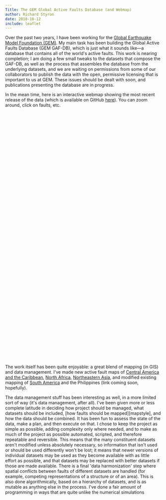 ```yaml
---
Title: The GEM Global Active Faults Database (and Webmap)
author: Richard Styron
date: 2018-10-12
include: leaflet
---
```


Over the past two years, I have been working for the [Global Earthquake Model 
Foundation (GEM)](globalquakemodel.org). My main task has been building the 
Global Active Faults Database (GEM GAF-DB), which is just what it sounds like—a 
database that contains all of the world's active faults. This work is nearing 
completion; I am doing a few small tweaks to the datasets that compose the 
GAF-DB, as well as the process that assembles the database from the underlying 
datasets, and we are waiting on permissions from some of our collaborators to 
publish the data with the open, permissive licensing that is important to us at 
GEM. These issues should be dealt with soon, and publications presenting the 
database are in progress.


In the mean time, here is an interactive webmap showing the most recent release 
of the data (which is available on GitHub 
[here](https://github.com/GEMScienceTools/gem-global-active-faults/)). You can 
zoom around, click on faults, etc.


<div id="mapid" style="width: 1000px; height: 800px;"></div>

<script>
        var map = L.map("mapid").setView([31.1, 83.3], 4);
        
        map.createPane("labels");
        map.getPane("labels").style.zIndex = 650;
        map.getPane("labels").style.pointerEvents = "none";

        // basemap stuff

        var basemaps = {
            GMRT: L.tileLayer.wms("https://www.gmrt.org/services/mapserver/wms_merc?request=GetCapabilities&service=WMS&version=1.3.0", {
              layers: 'topo',
              attribution: '©GRMT'
            }),
            
            
            OpenMapSurfer_Roads : L.tileLayer('https://korona.geog.uni-heidelberg.de/tiles/roads/x={x}&y={y}&z={z}', {
            	maxZoom: 20,
            	attribution: 'Imagery from <a href="http://giscience.uni-hd.de/">GIScience Research Group @ University of Heidelberg</a> &mdash; Map data &copy; <a href="http://www.openstreetmap.org/copyright">OpenStreetMap</a>'
            }),
        };

        var human_basemaps = {
            "CartoDB OSM": L.tileLayer("http://{s}.basemaps.cartocdn.com/light_nolabels/{z}/{x}/{y}.png", {
                attribution: '©OpenStreetMap, ©CartoDB',
                opacity: 0.7
            }),

            cartoLabels: L.tileLayer("http://{s}.basemaps.cartocdn.com/light_only_labels/{z}/{x}/{y}.png", {
                attribution: '©OpenStreetMap, ©CartoDB',
                pane: "labels"
            })
        };


        // ISC-GEM Catalog
        var iscGemGjUrl = "https://gist.githubusercontent.com/cossatot/3904da668425cdd8534b7e287d0e1b04/raw/efcf80c6a32fc9b8f7aa3e129ae8c643d1536ac3/ISC-GEM_compact_6+.geojson"
        var eqRenderer = L.canvas({padding: 0.5});




        // faults
        var faultColors = {
            "Normal": "red",
            "Sinistral-Normal": "#b936ff",
            "Normal-Sinistral": "red",
            "Reverse": "black",
            "Anticline": "grey",
            "Sinistral-Reverse": "#b936ff",
            "Blind Thrust": "black",
            "Sinistral": "#b936ff",
            "Reverse-Sinistral": "black",
            "Dextral-Reverse": "blue",
            "Dextral": "blue",
            "Dextral-Normal": "blue",
            "Thrust": "black",
            "Dextral Normal": "blue",
            "Sinistral Normal": "#b936ff",
            "Strike-Slip": "yellow",
            "Reverse strike-slip": "black",
            "Thrust strike-slip": "black",
            "Sinistral-reverse": "#b936ff",
            "Strike-slip": "yellow",
            "Strike-slip thrust": "yellow",
            "Strike-slip reverse": "yellow",
            "Dextral-reverse": "blue",
            "Syncline": "grey",
            "Strike-Slip-Normal": "yellow",
            "Normal-Dextral": "red",
            "Reverse-Dextral": "black",
            "Strike-Slip-Reverse": "yellow",
            "Strike Slip": "yellow",
            "Reverse-Strike-Slip": "black",
            "Subduction Thrust": "black",
            "": "green"
        };

        var gafUrl = "https://raw.githubusercontent.com/GEMScienceTools/gem-global-active-faults/master/geojson/gem_active_faults_harmonized.geojson";

        // util functions
        function loadJSON(json_url, callback) {
            var xobj = new XMLHttpRequest();
                xobj.overrideMimeType("application/json");
            xobj.open('GET', json_url, true);
            xobj.onreadystatechange = function () {
                if (xobj.readyState == 4 && xobj.status == "200") {
                    callback(xobj.responseText);
                }
            };
            xobj.send(null);
        }



        loadJSON(gafUrl, function(response) {
            var gafJSON = JSON.parse(response);
            var faults = L.geoJSON(gafJSON, {
                style: function(feature) {
                    if (feature.properties.slip_type != null){
                        return {"color": faultColors[feature.properties.slip_type]};
                    } else {
                        return {"color": "green"};
                    }
                },
                onEachFeature: function(feature, layer) {
                    var attrs = [];
                    for(key in feature.properties) {
                        if (feature.properties[key] != null){
                            attrs.push(key + ": " + feature.properties[key]);
                        }
                    }
                    layer.bindPopup(attrs.join("<br />"))
                }

            })
            .addTo(map);
            
        });


        const iscJson = fetch(iscGemGjUrl);

        iscJson
            .then(iscData => iscData.json())
            .then(data => {
                var eqLayer = L.geoJSON(data, {
                    pointToLayer: function(feature, latlng) {
                        return L.circleMarker(latlng, {
                            renderer: eqRenderer,
                            radius: eqSize(feature.properties.mw),
                            color: feature.properties.color
                        });
                    },
                    
                    onEachFeature: function(feature, layer) {
                    var attrs = [];
                    
                    attrs.push("Event ID: "+feature.properties.eventid);
                    attrs.push("Mw: "+feature.properties.mw);
                    attrs.push("Depth: "+feature.properties.depth+" km");
                    attrs.push("Date: "+feature.properties.date);

                    layer.bindPopup(attrs.join("<br />"))
                    }
                })
                var eq_overlays
                //.addTo(map);
                var eq_overlay = {'Earthquakes (ISC-GEM v.4)': eqLayer}
                var overlays = {"CartoDB OSM": human_basemaps["CartoDB OSM"]}
                L.control.layers(basemaps, 
                                 //human_basemaps.cartoLabels, 
                                 eq_overlay)
                    .addTo(map);
                basemaps.GMRT.addTo(map);
                human_basemaps.cartoLabels.addTo(map);
            })
            .catch(err => console.log(err));


        function eqSize(mw){
            return  0.01 * mw ** 4;
        }


</script>


The work itself has been quite enjoyable: a great blend of mapping (in GIS) and
data management. I've made new active fault maps of [Central America and the
Caribbean][ccara], [North Africa][naf], [Northeastern Asia][nea], and modified
existing mapping of [South America][sam] and the Philippines (link coming soon,
hopefully). 

The data management stuff has been interesting as well, in a more limited sort
of way (it's data management, after all). I've been given more or less complete
latitude in deciding how project should be managed, what datasets should be
included, [how faults should be mapped][mapstyle], and how the data should be
combined. It has been fun to assess the state of the data, make a plan, and then
execute on that. I chose to keep the project as simple as possible, adding
complexity only where needed, and to make as much of the project as possible
automated, scripted, and therefore repeatable and reversible. This means that
the many constituent datasets aren't modified unless absolutely necessary, so
information that isn't used or should be used differently won't be lost; it
means that newer versions of individual datasets may be used as they become
available with as little effort as possible, and that datasets may be replaced
with better datasets if those are made available. There is a final 'data
harmonization' step where spatial conflicts between faults of different
datasets are handled (for example, competing representations of a structure or
of an area). This is also done algorithmically, based on a hierarchy of
datasets, and is as mutable as anything else in the process. I've done a fair
amount of programming in ways that are quite unlike the numerical simulations 










[ccara]: {filename}../2017/carib_central_am_map.md
[naf]: https://github.com/GEMScienceTools/n_africa_active_faults
[nea]: https://github.com/GEMScienceTools/ne-asia-active-faults
[sam]: https://github.com/GEMScienceTools/SARA-Active-Faults